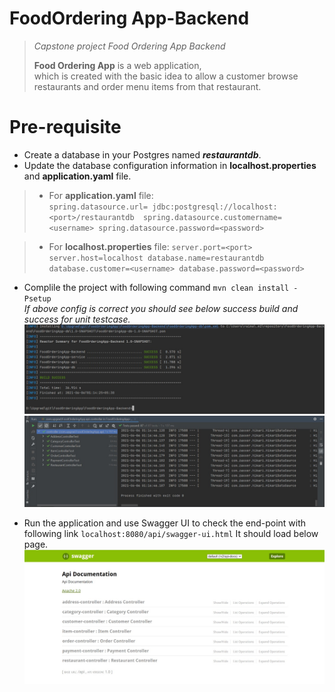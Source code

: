 # FoodOrdering App-Backend
> *Capstone project Food Ordering App Backend*
> 
>  **Food Ordering App** is a web application,<br> which is created with the basic idea to allow a customer browse restaurants and order menu items from that restaurant.

# Pre-requisite
* Create a database in your Postgres named ***restaurantdb***.
* Update the database configuration information in **localhost.properties** and **application.yaml** file.
 > * For **application.yaml** file: <br>
   ``
     spring.datasource.url= jdbc:postgresql://localhost:<port>/restaurantdb 
    spring.datasource.customername=<username>
    spring.datasource.password=<password> ``
  
 > * For **localhost.properties** file:
    ``server.port=<port>
    server.host=localhost
    database.name=restaurantdb
    database.customer=<username>
    database.password=<password>
 > ``
  
* Complile the project with following command ``mvn clean install -Psetup`` <br>
*If above config is correct you should see below success build and success for unit testcase.*
  ![Build](build.jpeg)
  ![Build](unittestcase.jpeg)

* Run the application and use Swagger UI to check the end-point with following link
  ``localhost:8080/api/swagger-ui.html``
  It should load below page.
  ![Build](swaggerpage.jpeg)
  
